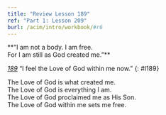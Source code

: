 ```yaml
---
title: "Review Lesson 189"
ref: "Part 1: Lesson 209"
burl: /acim/intro/workbook/#r6
---
```


<div markdown="1" class="center">
**“I am not a body. I am free.<br/>
For I am still as God created me.”**
</div>

[*189*](/acim/workbook/l189/?r=1) “I feel the Love of God within me now.”
{: #l189}

<div markdown="1" class="review center">
The Love of God is what created me.<br/>
The Love of God is everything I am.<br/>
The Love of God proclaimed me as His Son.<br/>
The Love of God within me sets me free.
</div>

